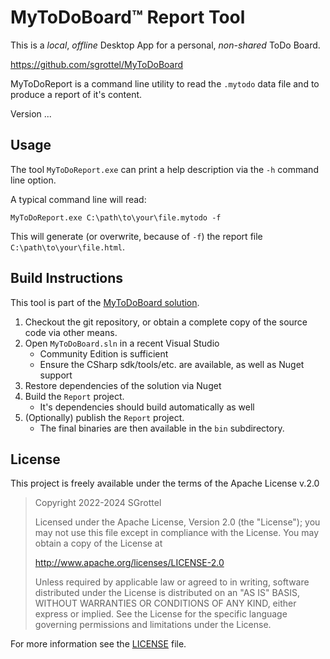 ﻿# MyToDoBoard™ Report Tool
This is a _local_, _offline_ Desktop App for a personal, _non-shared_ ToDo Board.

https://github.com/sgrottel/MyToDoBoard

MyToDoReport is a command line utility to read the `.mytodo` data file and to produce a report of it's content.

Version ...

## Usage
The tool `MyToDoReport.exe` can print a help description via the `-h` command line option.

A typical command line will read:
```
MyToDoReport.exe C:\path\to\your\file.mytodo -f
```

This will generate (or overwrite, because of `-f`) the report file `C:\path\to\your\file.html`.

## Build Instructions
This tool is part of the [MyToDoBoard solution](https://github.com/sgrottel/MyToDoBoard).

1. Checkout the git repository, or obtain a complete copy of the source code via other means.
2. Open `MyToDoBoard.sln` in a recent Visual Studio
   - Community Edition is sufficient
   - Ensure the CSharp sdk/tools/etc. are available, as well as Nuget support
3. Restore dependencies of the solution via Nuget
4. Build the `Report` project.
   - It's dependencies should build automatically as well
5. (Optionally) publish the `Report` project.
   - The final binaries are then available in the `bin` subdirectory.

## License
This project is freely available under the terms of the Apache License v.2.0

> Copyright 2022-2024 SGrottel
> 
> Licensed under the Apache License, Version 2.0 (the "License");
> you may not use this file except in compliance with the License.
> You may obtain a copy of the License at
>
> http://www.apache.org/licenses/LICENSE-2.0
>
> Unless required by applicable law or agreed to in writing, software
> distributed under the License is distributed on an "AS IS" BASIS,
> WITHOUT WARRANTIES OR CONDITIONS OF ANY KIND, either express or implied.
> See the License for the specific language governing permissions and
> limitations under the License.

For more information see the [LICENSE](./LICENSE) file.

